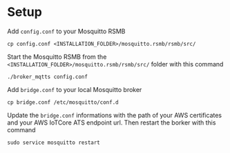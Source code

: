 # Setup

Add `config.conf` to your Mosquitto RSMB

    cp config.conf <INSTALLATION_FOLDER>/mosquitto.rsmb/rsmb/src/ 

Start the Mosquitto RSMB from the `<INSTALLATION_FOLDER>/mosquitto.rsmb/rsmb/src/` folder with this command

    ./broker_mqtts config.conf

Add `bridge.conf` to your local Mosquitto broker

    cp bridge.conf /etc/mosquitto/conf.d

Update the `bridge.conf` informations with the path of your AWS certificates and your AWS IoTCore ATS endpoint url. Then restart the borker with this command

    sudo service mosquitto restart